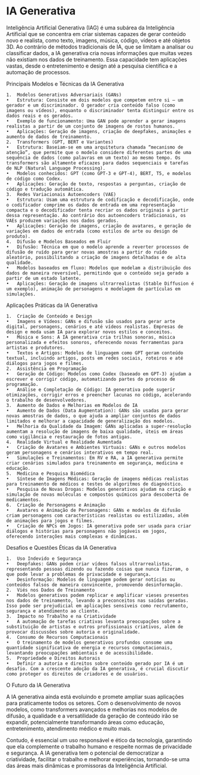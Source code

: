 # IA Generativa

Inteligência Artificial Generativa (IAG) é uma subárea da Inteligência Artificial que se concentra em criar sistemas capazes de gerar conteúdo novo e realista, como texto, imagens, música, código, vídeos e até objetos 3D. Ao contrário de métodos tradicionais de IA, que se limitam a analisar ou classificar dados, a IA generativa cria novas informações que muitas vezes não existiam nos dados de treinamento. Essa capacidade tem aplicações vastas, desde o entretenimento e design até a pesquisa científica e a automação de processos.

Principais Modelos e Técnicas da IA Generativa

	1.	Modelos Generativos Adversariais (GANs)
	•	Estrutura: Consiste em dois modelos que competem entre si — um gerador e um discriminador. O gerador cria conteúdo falso (como imagens ou vídeos), enquanto o discriminador tenta distinguir entre os dados reais e os gerados.
	•	Exemplo de funcionamento: Uma GAN pode aprender a gerar imagens realistas a partir de um conjunto de imagens de rostos humanos.
	•	Aplicações: Geração de imagens, criação de deepfakes, animações e aumento de dados de treinamento.
	2.	Transformers (GPT, BERT e Variantes)
	•	Estrutura: Baseiam-se em uma arquitetura chamada “mecanismo de atenção”, que permite que o modelo considere diferentes partes de uma sequência de dados (como palavras em um texto) ao mesmo tempo. Os transformers são altamente eficazes para dados sequenciais e tarefas de NLP (Natural Language Processing).
	•	Modelos conhecidos: GPT (como GPT-3 e GPT-4), BERT, T5, e modelos de código como Codex.
	•	Aplicações: Geração de texto, respostas a perguntas, criação de código e tradução automática.
	3.	Redes Variacionais Autoencoders (VAE)
	•	Estrutura: Usam uma estrutura de codificação e decodificação, onde o codificador comprime os dados de entrada em uma representação compacta e o decodificador tenta recriar os dados originais a partir dessa representação. Ao contrário dos autoencoders tradicionais, os VAEs produzem variações nos dados gerados.
	•	Aplicações: Geração de imagens, criação de avatares, e geração de variações em dados de entrada (como estilos de arte ou design de produto).
	4.	Difusão e Modelos Baseados em Fluir
	•	Difusão: Técnica em que o modelo aprende a reverter processos de difusão de ruído para gerar novas amostras a partir do ruído aleatório, possibilitando a criação de imagens detalhadas e de alta qualidade.
	•	Modelos baseados em fluxo: Modelos que modelam a distribuição dos dados de maneira reversível, permitindo que o conteúdo seja gerado a partir de um estado latente.
	•	Aplicações: Geração de imagens ultrarrealistas (Stable Diffusion é um exemplo), animação de personagens e modelagem de partículas em simulações.

Aplicações Práticas da IA Generativa

	1.	Criação de Conteúdo e Design
	•	Imagens e Vídeos: GANs e difusão são usados para gerar arte digital, personagens, cenários e até vídeos realistas. Empresas de design e moda usam IA para explorar novos estilos e conceitos.
	•	Música e Sons: A IA generativa cria trilhas sonoras, música personalizada e efeitos sonoros, oferecendo novas ferramentas para artistas e produtores.
	•	Textos e Artigos: Modelos de linguagem como GPT geram conteúdo textual, incluindo artigos, posts em redes sociais, roteiros e até diálogos para jogos e filmes.
	2.	Assistência em Programação
	•	Geração de Código: Modelos como Codex (baseado em GPT-3) ajudam a escrever e corrigir código, automatizando partes do processo de programação.
	•	Análise e Completação de Código: IA generativa pode sugerir otimizações, corrigir erros e preencher lacunas no código, acelerando o trabalho de desenvolvedores.
	3.	Aumento de Dados e Melhorias em Modelos de IA
	•	Aumento de Dados (Data Augmentation): GANs são usadas para gerar novas amostras de dados, o que ajuda a ampliar conjuntos de dados limitados e melhorar a capacidade de generalização dos modelos.
	•	Melhoria da Qualidade da Imagem: GANs aplicadas a super-resolução aumentam a resolução de imagens de baixa qualidade, úteis em áreas como vigilância e restauração de fotos antigas.
	4.	Realidade Virtual e Realidade Aumentada
	•	Criação de Avatares e Ambientes Virtuais: GANs e outros modelos geram personagens e cenários interativos em tempo real.
	•	Simulações e Treinamentos: Em RV e RA, a IA generativa permite criar cenários simulados para treinamento em segurança, medicina e educação.
	5.	Medicina e Pesquisa Biomédica
	•	Síntese de Imagens Médicas: Geração de imagens médicas realistas para treinamento de médicos e testes de algoritmos de diagnóstico.
	•	Pesquisa de Novas Drogas: Modelos generativos ajudam na criação e simulação de novas moléculas e compostos químicos para descoberta de medicamentos.
	6.	Criação de Personagens e Animação
	•	Avatares e Animação de Personagens: GANs e modelos de difusão criam personagens com características realistas ou estilizadas, além de animações para jogos e filmes.
	•	Criação de NPCs em Jogos: IA generativa pode ser usada para criar diálogos e histórias para personagens não jogáveis em jogos, oferecendo interações mais complexas e dinâmicas.

Desafios e Questões Éticas da IA Generativa

	1.	Uso Indevido e Segurança
	•	Deepfakes: GANs podem criar vídeos falsos ultrarrealistas, representando pessoas dizendo ou fazendo coisas que nunca fizeram, o que pode levar a problemas de privacidade e segurança.
	•	Desinformação: Modelos de linguagem podem gerar notícias ou conteúdos falsos de maneira convincente, promovendo desinformação.
	2.	Viés nos Dados de Treinamento
	•	Modelos generativos podem replicar e amplificar vieses presentes nos dados de treinamento, levando a preconceitos nas saídas geradas. Isso pode ser prejudicial em aplicações sensíveis como recrutamento, segurança e atendimento ao cliente.
	3.	Impacto no Trabalho e na Criatividade
	•	A automação de tarefas criativas levanta preocupações sobre a substituição de artistas e outros profissionais criativos, além de provocar discussões sobre autoria e originalidade.
	4.	Consumo de Recursos Computacionais
	•	O treinamento de modelos generativos profundos consome uma quantidade significativa de energia e recursos computacionais, levantando preocupações ambientais e de acessibilidade.
	5.	Propriedade e Direitos Autorais
	•	Definir a autoria e direitos sobre conteúdo gerado por IA é um desafio. Com a crescente adoção da IA generativa, é crucial discutir como proteger os direitos de criadores e de usuários.

O Futuro da IA Generativa

A IA generativa ainda está evoluindo e promete ampliar suas aplicações para praticamente todos os setores. Com o desenvolvimento de novos modelos, como transformers avançados e melhorias nos modelos de difusão, a qualidade e a versatilidade da geração de conteúdo irão se expandir, potencialmente transformando áreas como educação, entretenimento, atendimento médico e muito mais.

Contudo, é essencial um uso responsável e ético da tecnologia, garantindo que ela complemente o trabalho humano e respeite normas de privacidade e segurança. A IA generativa tem o potencial de democratizar a criatividade, facilitar o trabalho e melhorar experiências, tornando-se uma das áreas mais dinâmicas e promissoras da Inteligência Artificial.
